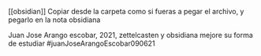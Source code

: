 [[obsidian]]
Copiar desde la carpeta como si fueras a pegar el archivo, y pegarlo en la nota obsidiana

Juan Jose Arango escobar, 2021, zettelcasten y obsidiana mejore su forma de estudiar #juanJoseArangoEscobar090621 
